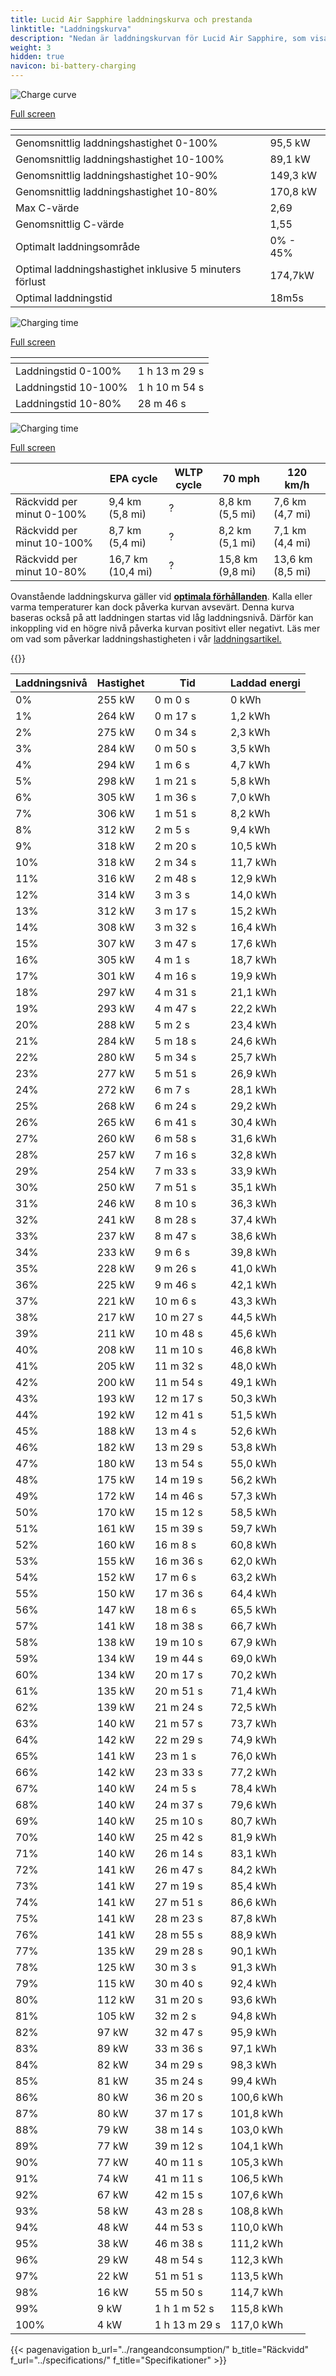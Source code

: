 ```yaml
---
title: Lucid Air Sapphire laddningskurva och prestanda
linktitle: "Laddningskurva"
description: "Nedan är laddningskurvan för Lucid Air Sapphire, som visar laddningshastigheten vid olika batterinivåer. Dessutom ger grafer för räckvidd och tid omfattande detaljer om laddningsprestanda."
weight: 3
hidden: true
navicon: bi-battery-charging
---
```

<!-- markdownlint-disable MD033 -->
<!-- markdownlint-disable MD010 -->
<img src="/images/nb-NO/models/lucid/air/air_sapphire/chargingcurve.svg" alt="Charge curve" class="img-fluid">

[Full screen](/images/nb-NO/models/lucid/air/air_sapphire/chargingcurve.svg)


<div class="table-responsive">
<table class="table table-striped border">
	<thead>
		<tr>
			<th>
			</th>
			<th>
			</th>
		</tr>
	</thead>
	<tbody>
		<tr>
			<td>
				Genomsnittlig laddningshastighet 0-100%
			</td>
			<td>
				95,5 kW
			</td>
		</tr>
		<tr>
			<td>
				Genomsnittlig laddningshastighet 10-100%
			</td>
			<td>
				89,1 kW
			</td>
		</tr>
		<tr>
			<td>
				Genomsnittlig laddningshastighet 10-90%
			</td>
			<td>
				149,3 kW
			</td>
		</tr>
		<tr>
			<td>
				Genomsnittlig laddningshastighet 10-80%
			</td>
			<td>
				170,8 kW
			</td>
		</tr>
		<tr>
			<td>
				Max C-värde
			</td>
			<td>
				2,69
			</td>
		</tr>
		<tr>
			<td>
				Genomsnittlig C-värde
			</td>
			<td>
				1,55
			</td>
		</tr>
		<tr>
			<td>
				Optimalt laddningsområde
			</td>
			<td>
				0% - 45%
			</td>
		</tr>
		<tr>
			<td>
				Optimal laddningshastighet inklusive 5 minuters förlust
			</td>
			<td>
				174,7kW
			</td>
		</tr>
		<tr>
			<td>
				Optimal laddningstid
			</td>
			<td>
				18m5s
			</td>
		</tr>
	</tbody>
</table>
</div>
<img src="/images/nb-NO/models/lucid/air/air_sapphire/chargingtime.svg" alt="Charging time" class="img-fluid">

[Full screen](/images/nb-NO/models/lucid/air/air_sapphire/chargingtime.svg)
<div class="table-responsive">
<table class="table table-striped border">
	<thead>
		<tr>
			<th>
			</th>
			<th>
			</th>
		</tr>
	</thead>
	<tbody>
		<tr>
			<td>
				Laddningstid 0-100%
			</td>
			<td>
				1 h 13 m 29 s
			</td>
		</tr>
		<tr>
			<td>
				Laddningstid 10-100%
			</td>
			<td>
				1 h 10 m 54 s
			</td>
		</tr>
		<tr>
			<td>
				Laddningstid 10-80%
			</td>
			<td>
				 28 m 46 s
			</td>
		</tr>
	</tbody>
</table>
</div>
<img src="/images/nb-NO/models/lucid/air/air_sapphire/chargerangespeed.svg" alt="Charging time" class="img-fluid">

[Full screen](/images/nb-NO/models/lucid/air/air_sapphire/chargerangespeed.svg)
<div class="table-responsive">
<table class="table table-striped border">
	<thead>
		<tr>
			<th>
			</th>
			<th>
				EPA cycle
			</th>
			<th>
				WLTP cycle
			</th>
			<th>
				70 mph
			</th>
			<th>
				120 km/h
			</th>
		</tr>
	</thead>
	<tbody>
		<tr>
			<td>
				Räckvidd per minut 0-100%
			</td>
			<td>
				9,4 km (5,8 mi)
			</td>
			<td>
				?
			</td>
			<td>
				8,8 km (5,5 mi)
			</td>
			<td>
				7,6 km (4,7 mi)
			</td>
		</tr>
		<tr>
			<td>
				Räckvidd per minut 10-100%
			</td>
			<td>
				8,7 km (5,4 mi)
			</td>
			<td>
				?
			</td>
			<td>
				8,2 km (5,1 mi)
			</td>
			<td>
				7,1 km (4,4 mi)
			</td>
		</tr>
		<tr>
			<td>
				Räckvidd per minut 10-80%
			</td>
			<td>
				16,7 km (10,4 mi)
			</td>
			<td>
				?
			</td>
			<td>
				15,8 km (9,8 mi)
			</td>
			<td>
				13,6 km (8,5 mi)
			</td>
		</tr>
	</tbody>
</table>
</div>


Ovanstående laddningskurva gäller vid **[optimala förhållanden](../../../../../technology/battery/charging/#temperature)**. Kalla eller varma temperaturer kan dock påverka kurvan avsevärt. Denna kurva baseras också på att laddningen startas vid låg laddningsnivå. Därför kan inkoppling vid en högre nivå påverka kurvan positivt eller negativt. Läs mer om vad som påverkar laddningshastigheten i vår [laddningsartikel.](../../../../../technology/battery/charging/)


{{<evkxdisplayaddarticle />}}
<div class="table-responsive">
<table class="table table-striped border">
	<thead>
		<tr>
			<th>
				Laddningsnivå
			</th>
			<th>
				Hastighet
			</th>
			<th>
				Tid
			</th>
			<th>
				Laddad energi
			</th>
		</tr>
	</thead>
	<tbody>
		<tr>
			<td>
				0%
			</td>
			<td>
				255 kW
			</td>
			<td>
				 0 m 0 s
			</td>
			<td>
				0 kWh
			</td>
		</tr>
		<tr>
			<td>
				1%
			</td>
			<td>
				264 kW
			</td>
			<td>
				 0 m 17 s
			</td>
			<td>
				1,2 kWh
			</td>
		</tr>
		<tr>
			<td>
				2%
			</td>
			<td>
				275 kW
			</td>
			<td>
				 0 m 34 s
			</td>
			<td>
				2,3 kWh
			</td>
		</tr>
		<tr>
			<td>
				3%
			</td>
			<td>
				284 kW
			</td>
			<td>
				 0 m 50 s
			</td>
			<td>
				3,5 kWh
			</td>
		</tr>
		<tr>
			<td>
				4%
			</td>
			<td>
				294 kW
			</td>
			<td>
				 1 m 6 s
			</td>
			<td>
				4,7 kWh
			</td>
		</tr>
		<tr>
			<td>
				5%
			</td>
			<td>
				298 kW
			</td>
			<td>
				 1 m 21 s
			</td>
			<td>
				5,8 kWh
			</td>
		</tr>
		<tr>
			<td>
				6%
			</td>
			<td>
				305 kW
			</td>
			<td>
				 1 m 36 s
			</td>
			<td>
				7,0 kWh
			</td>
		</tr>
		<tr>
			<td>
				7%
			</td>
			<td>
				306 kW
			</td>
			<td>
				 1 m 51 s
			</td>
			<td>
				8,2 kWh
			</td>
		</tr>
		<tr>
			<td>
				8%
			</td>
			<td>
				312 kW
			</td>
			<td>
				 2 m 5 s
			</td>
			<td>
				9,4 kWh
			</td>
		</tr>
		<tr>
			<td>
				9%
			</td>
			<td>
				318 kW
			</td>
			<td>
				 2 m 20 s
			</td>
			<td>
				10,5 kWh
			</td>
		</tr>
		<tr>
			<td>
				10%
			</td>
			<td>
				318 kW
			</td>
			<td>
				 2 m 34 s
			</td>
			<td>
				11,7 kWh
			</td>
		</tr>
		<tr>
			<td>
				11%
			</td>
			<td>
				316 kW
			</td>
			<td>
				 2 m 48 s
			</td>
			<td>
				12,9 kWh
			</td>
		</tr>
		<tr>
			<td>
				12%
			</td>
			<td>
				314 kW
			</td>
			<td>
				 3 m 3 s
			</td>
			<td>
				14,0 kWh
			</td>
		</tr>
		<tr>
			<td>
				13%
			</td>
			<td>
				312 kW
			</td>
			<td>
				 3 m 17 s
			</td>
			<td>
				15,2 kWh
			</td>
		</tr>
		<tr>
			<td>
				14%
			</td>
			<td>
				308 kW
			</td>
			<td>
				 3 m 32 s
			</td>
			<td>
				16,4 kWh
			</td>
		</tr>
		<tr>
			<td>
				15%
			</td>
			<td>
				307 kW
			</td>
			<td>
				 3 m 47 s
			</td>
			<td>
				17,6 kWh
			</td>
		</tr>
		<tr>
			<td>
				16%
			</td>
			<td>
				305 kW
			</td>
			<td>
				 4 m 1 s
			</td>
			<td>
				18,7 kWh
			</td>
		</tr>
		<tr>
			<td>
				17%
			</td>
			<td>
				301 kW
			</td>
			<td>
				 4 m 16 s
			</td>
			<td>
				19,9 kWh
			</td>
		</tr>
		<tr>
			<td>
				18%
			</td>
			<td>
				297 kW
			</td>
			<td>
				 4 m 31 s
			</td>
			<td>
				21,1 kWh
			</td>
		</tr>
		<tr>
			<td>
				19%
			</td>
			<td>
				293 kW
			</td>
			<td>
				 4 m 47 s
			</td>
			<td>
				22,2 kWh
			</td>
		</tr>
		<tr>
			<td>
				20%
			</td>
			<td>
				288 kW
			</td>
			<td>
				 5 m 2 s
			</td>
			<td>
				23,4 kWh
			</td>
		</tr>
		<tr>
			<td>
				21%
			</td>
			<td>
				284 kW
			</td>
			<td>
				 5 m 18 s
			</td>
			<td>
				24,6 kWh
			</td>
		</tr>
		<tr>
			<td>
				22%
			</td>
			<td>
				280 kW
			</td>
			<td>
				 5 m 34 s
			</td>
			<td>
				25,7 kWh
			</td>
		</tr>
		<tr>
			<td>
				23%
			</td>
			<td>
				277 kW
			</td>
			<td>
				 5 m 51 s
			</td>
			<td>
				26,9 kWh
			</td>
		</tr>
		<tr>
			<td>
				24%
			</td>
			<td>
				272 kW
			</td>
			<td>
				 6 m 7 s
			</td>
			<td>
				28,1 kWh
			</td>
		</tr>
		<tr>
			<td>
				25%
			</td>
			<td>
				268 kW
			</td>
			<td>
				 6 m 24 s
			</td>
			<td>
				29,2 kWh
			</td>
		</tr>
		<tr>
			<td>
				26%
			</td>
			<td>
				265 kW
			</td>
			<td>
				 6 m 41 s
			</td>
			<td>
				30,4 kWh
			</td>
		</tr>
		<tr>
			<td>
				27%
			</td>
			<td>
				260 kW
			</td>
			<td>
				 6 m 58 s
			</td>
			<td>
				31,6 kWh
			</td>
		</tr>
		<tr>
			<td>
				28%
			</td>
			<td>
				257 kW
			</td>
			<td>
				 7 m 16 s
			</td>
			<td>
				32,8 kWh
			</td>
		</tr>
		<tr>
			<td>
				29%
			</td>
			<td>
				254 kW
			</td>
			<td>
				 7 m 33 s
			</td>
			<td>
				33,9 kWh
			</td>
		</tr>
		<tr>
			<td>
				30%
			</td>
			<td>
				250 kW
			</td>
			<td>
				 7 m 51 s
			</td>
			<td>
				35,1 kWh
			</td>
		</tr>
		<tr>
			<td>
				31%
			</td>
			<td>
				246 kW
			</td>
			<td>
				 8 m 10 s
			</td>
			<td>
				36,3 kWh
			</td>
		</tr>
		<tr>
			<td>
				32%
			</td>
			<td>
				241 kW
			</td>
			<td>
				 8 m 28 s
			</td>
			<td>
				37,4 kWh
			</td>
		</tr>
		<tr>
			<td>
				33%
			</td>
			<td>
				237 kW
			</td>
			<td>
				 8 m 47 s
			</td>
			<td>
				38,6 kWh
			</td>
		</tr>
		<tr>
			<td>
				34%
			</td>
			<td>
				233 kW
			</td>
			<td>
				 9 m 6 s
			</td>
			<td>
				39,8 kWh
			</td>
		</tr>
		<tr>
			<td>
				35%
			</td>
			<td>
				228 kW
			</td>
			<td>
				 9 m 26 s
			</td>
			<td>
				41,0 kWh
			</td>
		</tr>
		<tr>
			<td>
				36%
			</td>
			<td>
				225 kW
			</td>
			<td>
				 9 m 46 s
			</td>
			<td>
				42,1 kWh
			</td>
		</tr>
		<tr>
			<td>
				37%
			</td>
			<td>
				221 kW
			</td>
			<td>
				 10 m 6 s
			</td>
			<td>
				43,3 kWh
			</td>
		</tr>
		<tr>
			<td>
				38%
			</td>
			<td>
				217 kW
			</td>
			<td>
				 10 m 27 s
			</td>
			<td>
				44,5 kWh
			</td>
		</tr>
		<tr>
			<td>
				39%
			</td>
			<td>
				211 kW
			</td>
			<td>
				 10 m 48 s
			</td>
			<td>
				45,6 kWh
			</td>
		</tr>
		<tr>
			<td>
				40%
			</td>
			<td>
				208 kW
			</td>
			<td>
				 11 m 10 s
			</td>
			<td>
				46,8 kWh
			</td>
		</tr>
		<tr>
			<td>
				41%
			</td>
			<td>
				205 kW
			</td>
			<td>
				 11 m 32 s
			</td>
			<td>
				48,0 kWh
			</td>
		</tr>
		<tr>
			<td>
				42%
			</td>
			<td>
				200 kW
			</td>
			<td>
				 11 m 54 s
			</td>
			<td>
				49,1 kWh
			</td>
		</tr>
		<tr>
			<td>
				43%
			</td>
			<td>
				193 kW
			</td>
			<td>
				 12 m 17 s
			</td>
			<td>
				50,3 kWh
			</td>
		</tr>
		<tr>
			<td>
				44%
			</td>
			<td>
				192 kW
			</td>
			<td>
				 12 m 41 s
			</td>
			<td>
				51,5 kWh
			</td>
		</tr>
		<tr>
			<td>
				45%
			</td>
			<td>
				188 kW
			</td>
			<td>
				 13 m 4 s
			</td>
			<td>
				52,6 kWh
			</td>
		</tr>
		<tr>
			<td>
				46%
			</td>
			<td>
				182 kW
			</td>
			<td>
				 13 m 29 s
			</td>
			<td>
				53,8 kWh
			</td>
		</tr>
		<tr>
			<td>
				47%
			</td>
			<td>
				180 kW
			</td>
			<td>
				 13 m 54 s
			</td>
			<td>
				55,0 kWh
			</td>
		</tr>
		<tr>
			<td>
				48%
			</td>
			<td>
				175 kW
			</td>
			<td>
				 14 m 19 s
			</td>
			<td>
				56,2 kWh
			</td>
		</tr>
		<tr>
			<td>
				49%
			</td>
			<td>
				172 kW
			</td>
			<td>
				 14 m 46 s
			</td>
			<td>
				57,3 kWh
			</td>
		</tr>
		<tr>
			<td>
				50%
			</td>
			<td>
				170 kW
			</td>
			<td>
				 15 m 12 s
			</td>
			<td>
				58,5 kWh
			</td>
		</tr>
		<tr>
			<td>
				51%
			</td>
			<td>
				161 kW
			</td>
			<td>
				 15 m 39 s
			</td>
			<td>
				59,7 kWh
			</td>
		</tr>
		<tr>
			<td>
				52%
			</td>
			<td>
				160 kW
			</td>
			<td>
				 16 m 8 s
			</td>
			<td>
				60,8 kWh
			</td>
		</tr>
		<tr>
			<td>
				53%
			</td>
			<td>
				155 kW
			</td>
			<td>
				 16 m 36 s
			</td>
			<td>
				62,0 kWh
			</td>
		</tr>
		<tr>
			<td>
				54%
			</td>
			<td>
				152 kW
			</td>
			<td>
				 17 m 6 s
			</td>
			<td>
				63,2 kWh
			</td>
		</tr>
		<tr>
			<td>
				55%
			</td>
			<td>
				150 kW
			</td>
			<td>
				 17 m 36 s
			</td>
			<td>
				64,4 kWh
			</td>
		</tr>
		<tr>
			<td>
				56%
			</td>
			<td>
				147 kW
			</td>
			<td>
				 18 m 6 s
			</td>
			<td>
				65,5 kWh
			</td>
		</tr>
		<tr>
			<td>
				57%
			</td>
			<td>
				141 kW
			</td>
			<td>
				 18 m 38 s
			</td>
			<td>
				66,7 kWh
			</td>
		</tr>
		<tr>
			<td>
				58%
			</td>
			<td>
				138 kW
			</td>
			<td>
				 19 m 10 s
			</td>
			<td>
				67,9 kWh
			</td>
		</tr>
		<tr>
			<td>
				59%
			</td>
			<td>
				134 kW
			</td>
			<td>
				 19 m 44 s
			</td>
			<td>
				69,0 kWh
			</td>
		</tr>
		<tr>
			<td>
				60%
			</td>
			<td>
				134 kW
			</td>
			<td>
				 20 m 17 s
			</td>
			<td>
				70,2 kWh
			</td>
		</tr>
		<tr>
			<td>
				61%
			</td>
			<td>
				135 kW
			</td>
			<td>
				 20 m 51 s
			</td>
			<td>
				71,4 kWh
			</td>
		</tr>
		<tr>
			<td>
				62%
			</td>
			<td>
				139 kW
			</td>
			<td>
				 21 m 24 s
			</td>
			<td>
				72,5 kWh
			</td>
		</tr>
		<tr>
			<td>
				63%
			</td>
			<td>
				140 kW
			</td>
			<td>
				 21 m 57 s
			</td>
			<td>
				73,7 kWh
			</td>
		</tr>
		<tr>
			<td>
				64%
			</td>
			<td>
				142 kW
			</td>
			<td>
				 22 m 29 s
			</td>
			<td>
				74,9 kWh
			</td>
		</tr>
		<tr>
			<td>
				65%
			</td>
			<td>
				141 kW
			</td>
			<td>
				 23 m 1 s
			</td>
			<td>
				76,0 kWh
			</td>
		</tr>
		<tr>
			<td>
				66%
			</td>
			<td>
				142 kW
			</td>
			<td>
				 23 m 33 s
			</td>
			<td>
				77,2 kWh
			</td>
		</tr>
		<tr>
			<td>
				67%
			</td>
			<td>
				140 kW
			</td>
			<td>
				 24 m 5 s
			</td>
			<td>
				78,4 kWh
			</td>
		</tr>
		<tr>
			<td>
				68%
			</td>
			<td>
				140 kW
			</td>
			<td>
				 24 m 37 s
			</td>
			<td>
				79,6 kWh
			</td>
		</tr>
		<tr>
			<td>
				69%
			</td>
			<td>
				140 kW
			</td>
			<td>
				 25 m 10 s
			</td>
			<td>
				80,7 kWh
			</td>
		</tr>
		<tr>
			<td>
				70%
			</td>
			<td>
				140 kW
			</td>
			<td>
				 25 m 42 s
			</td>
			<td>
				81,9 kWh
			</td>
		</tr>
		<tr>
			<td>
				71%
			</td>
			<td>
				140 kW
			</td>
			<td>
				 26 m 14 s
			</td>
			<td>
				83,1 kWh
			</td>
		</tr>
		<tr>
			<td>
				72%
			</td>
			<td>
				141 kW
			</td>
			<td>
				 26 m 47 s
			</td>
			<td>
				84,2 kWh
			</td>
		</tr>
		<tr>
			<td>
				73%
			</td>
			<td>
				141 kW
			</td>
			<td>
				 27 m 19 s
			</td>
			<td>
				85,4 kWh
			</td>
		</tr>
		<tr>
			<td>
				74%
			</td>
			<td>
				141 kW
			</td>
			<td>
				 27 m 51 s
			</td>
			<td>
				86,6 kWh
			</td>
		</tr>
		<tr>
			<td>
				75%
			</td>
			<td>
				141 kW
			</td>
			<td>
				 28 m 23 s
			</td>
			<td>
				87,8 kWh
			</td>
		</tr>
		<tr>
			<td>
				76%
			</td>
			<td>
				141 kW
			</td>
			<td>
				 28 m 55 s
			</td>
			<td>
				88,9 kWh
			</td>
		</tr>
		<tr>
			<td>
				77%
			</td>
			<td>
				135 kW
			</td>
			<td>
				 29 m 28 s
			</td>
			<td>
				90,1 kWh
			</td>
		</tr>
		<tr>
			<td>
				78%
			</td>
			<td>
				125 kW
			</td>
			<td>
				 30 m 3 s
			</td>
			<td>
				91,3 kWh
			</td>
		</tr>
		<tr>
			<td>
				79%
			</td>
			<td>
				115 kW
			</td>
			<td>
				 30 m 40 s
			</td>
			<td>
				92,4 kWh
			</td>
		</tr>
		<tr>
			<td>
				80%
			</td>
			<td>
				112 kW
			</td>
			<td>
				 31 m 20 s
			</td>
			<td>
				93,6 kWh
			</td>
		</tr>
		<tr>
			<td>
				81%
			</td>
			<td>
				105 kW
			</td>
			<td>
				 32 m 2 s
			</td>
			<td>
				94,8 kWh
			</td>
		</tr>
		<tr>
			<td>
				82%
			</td>
			<td>
				97 kW
			</td>
			<td>
				 32 m 47 s
			</td>
			<td>
				95,9 kWh
			</td>
		</tr>
		<tr>
			<td>
				83%
			</td>
			<td>
				89 kW
			</td>
			<td>
				 33 m 36 s
			</td>
			<td>
				97,1 kWh
			</td>
		</tr>
		<tr>
			<td>
				84%
			</td>
			<td>
				82 kW
			</td>
			<td>
				 34 m 29 s
			</td>
			<td>
				98,3 kWh
			</td>
		</tr>
		<tr>
			<td>
				85%
			</td>
			<td>
				81 kW
			</td>
			<td>
				 35 m 24 s
			</td>
			<td>
				99,4 kWh
			</td>
		</tr>
		<tr>
			<td>
				86%
			</td>
			<td>
				80 kW
			</td>
			<td>
				 36 m 20 s
			</td>
			<td>
				100,6 kWh
			</td>
		</tr>
		<tr>
			<td>
				87%
			</td>
			<td>
				80 kW
			</td>
			<td>
				 37 m 17 s
			</td>
			<td>
				101,8 kWh
			</td>
		</tr>
		<tr>
			<td>
				88%
			</td>
			<td>
				79 kW
			</td>
			<td>
				 38 m 14 s
			</td>
			<td>
				103,0 kWh
			</td>
		</tr>
		<tr>
			<td>
				89%
			</td>
			<td>
				77 kW
			</td>
			<td>
				 39 m 12 s
			</td>
			<td>
				104,1 kWh
			</td>
		</tr>
		<tr>
			<td>
				90%
			</td>
			<td>
				77 kW
			</td>
			<td>
				 40 m 11 s
			</td>
			<td>
				105,3 kWh
			</td>
		</tr>
		<tr>
			<td>
				91%
			</td>
			<td>
				74 kW
			</td>
			<td>
				 41 m 11 s
			</td>
			<td>
				106,5 kWh
			</td>
		</tr>
		<tr>
			<td>
				92%
			</td>
			<td>
				67 kW
			</td>
			<td>
				 42 m 15 s
			</td>
			<td>
				107,6 kWh
			</td>
		</tr>
		<tr>
			<td>
				93%
			</td>
			<td>
				58 kW
			</td>
			<td>
				 43 m 28 s
			</td>
			<td>
				108,8 kWh
			</td>
		</tr>
		<tr>
			<td>
				94%
			</td>
			<td>
				48 kW
			</td>
			<td>
				 44 m 53 s
			</td>
			<td>
				110,0 kWh
			</td>
		</tr>
		<tr>
			<td>
				95%
			</td>
			<td>
				38 kW
			</td>
			<td>
				 46 m 38 s
			</td>
			<td>
				111,2 kWh
			</td>
		</tr>
		<tr>
			<td>
				96%
			</td>
			<td>
				29 kW
			</td>
			<td>
				 48 m 54 s
			</td>
			<td>
				112,3 kWh
			</td>
		</tr>
		<tr>
			<td>
				97%
			</td>
			<td>
				22 kW
			</td>
			<td>
				 51 m 51 s
			</td>
			<td>
				113,5 kWh
			</td>
		</tr>
		<tr>
			<td>
				98%
			</td>
			<td>
				16 kW
			</td>
			<td>
				 55 m 50 s
			</td>
			<td>
				114,7 kWh
			</td>
		</tr>
		<tr>
			<td>
				99%
			</td>
			<td>
				9 kW
			</td>
			<td>
				1 h 1 m 52 s
			</td>
			<td>
				115,8 kWh
			</td>
		</tr>
		<tr>
			<td>
				100%
			</td>
			<td>
				4 kW
			</td>
			<td>
				1 h 13 m 29 s
			</td>
			<td>
				117,0 kWh
			</td>
		</tr>
	</tbody>
</table>
</div>


{{< pagenavigation b_url="../rangeandconsumption/" b_title="Räckvidd" f_url="../specifications/" f_title="Specifikationer" >}}
